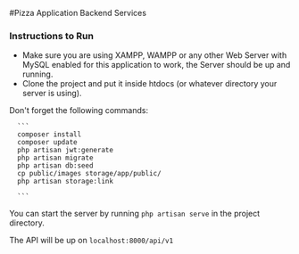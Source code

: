 #Pizza Application Backend Services

### Instructions to Run

- Make sure you are using XAMPP, WAMPP or any other Web Server with MySQL enabled for this application to work, the Server should be up and running.
- Clone the project and put it inside htdocs (or whatever directory your server is using).

Don't forget the following commands:


      ```
      composer install
      composer update
      php artisan jwt:generate
      php artisan migrate
      php artisan db:seed
      cp public/images storage/app/public/
      php artisan storage:link
      
      ```

You can start the server by running ``php artisan serve`` in the project directory.

The API will be up on `localhost:8000/api/v1`